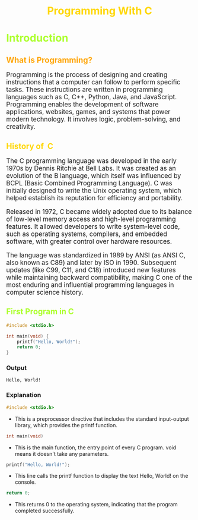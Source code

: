<h1 align="center" style="color:gold">Programming With C </h1>

<h1 style="color:greenyellow">Introduction</h1>

<h2 style="color:orange">What is Programming?</h2>

<p style="font-size:17px">
Programming is the process of designing and creating instructions that a computer can follow to perform specific tasks. These instructions are written in programming languages such as C, C++, Python, Java, and JavaScript. Programming enables the development of software applications, websites, games, and systems that power modern technology. It involves logic, problem-solving, and creativity.
</p>

<h2 style="color:gold">History of &nbsp;C</h2>

<p style="font-size:17px">
The C programming language was developed in the early 1970s by Dennis Ritchie at Bell Labs. It was created as an evolution of the B language, which itself was influenced by BCPL (Basic Combined Programming Language). C was initially designed to write the Unix operating system, which helped establish its reputation for efficiency and portability.
</p>

<p style="font-size:17px">
Released in 1972, C became widely adopted due to its balance of low-level memory access and high-level programming features. It allowed developers to write system-level code, such as operating systems, compilers, and embedded software, with greater control over hardware resources.
</p>

<p style="font-size:17px">
The language was standardized in 1989 by ANSI (as ANSI C, also known as C89) and later by ISO in 1990. Subsequent updates (like C99, C11, and C18) introduced new features while maintaining backward compatibility, making C one of the most enduring and influential programming languages in computer science history.
</p>

<h2 style="color:greenyellow">First Program in C</h2>

```C
#include <stdio.h>

int main(void) {
    printf("Hello, World!");
    return 0;
}
```
### Output

```
Hello, World!
```

### Explanation

```C
#include <stdio.h>
```
- This is a preprocessor directive that includes the standard input-output library, which provides the printf function.

```C
int main(void)
```
- This is the main function, the entry point of every C program. void means it doesn't take any parameters.

```C
printf("Hello, World!");
```
- This line calls the printf function to display the text Hello, World! on the console.

```C
return 0;
```
- This returns 0 to the operating system, indicating that the program completed successfully.